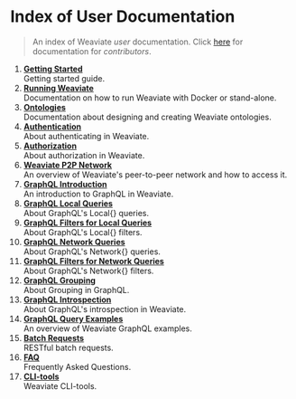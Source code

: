 # Index of User Documentation

> An index of Weaviate _user_ documentation.
> Click [here](../contribute/index.md) for documentation for _contributors_.

1. [**Getting Started**](./getting-started.md)<br>Getting started guide.
2. [**Running Weaviate**](./running-weaviate.md)<br>Documentation on how to run Weaviate with Docker or stand-alone.
3. [**Ontologies**](./ontology-schema.md)<br>Documentation about designing and creating Weaviate ontologies.
4. [**Authentication**](./authentication.md)<br>About authenticating in Weaviate.
5. [**Authorization**](./authorization.md)<br>About authorization in Weaviate.
6. [**Weaviate P2P Network**](./peer2peer-network.md)<br>An overview of Weaviate's peer-to-peer network and how to access it.
7. [**GraphQL Introduction**](./graphql_introduction.md)<br>An introduction to GraphQL in Weaviate.
8. [**GraphQL Local Queries**](./graphql_local.md)<br>About GraphQL's Local{} queries.
9. [**GraphQL Filters for Local Queries**](./graphql_filters_local.md)<br>About GraphQL's Local{} filters.
10. [**GraphQL Network Queries**](./graphql_network.md)<br>About GraphQL's Network{} queries.
11. [**GraphQL Filters for Network Queries**](./graphql_filters_network.md)<br>About GraphQL's Network{} filters.
12. [**GraphQL Grouping**](./graphql_grouping.md)<br>About Grouping in GraphQL.
13. [**GraphQL Introspection**](./graphql_introspection.md)<br>About GraphQL's introspection in Weaviate.
14. [**GraphQL Query Examples**](./graphql_query-API-examples.md)<br>An overview of Weaviate GraphQL examples.
15. [**Batch Requests**](./batch_requests.md)<br>RESTful batch requests.
16. [**FAQ**](./FAQ.md)<br>Frequently Asked Questions.
17. [**CLI-tools**](./weaviate-cli-tool.md)<br>Weaviate CLI-tools.